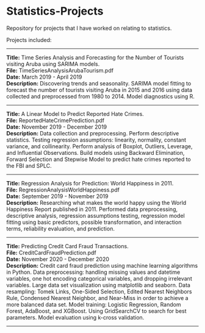 # Statistics-Projects
Repository for projects that I have worked on relating to statistics.

Projects included:

-----------------------------------------------------------------------------------------------------------------
  **Title:** Time Series Analysis and Forecasting for the Number of Tourists visiting Aruba using SARIMA models. <br/>
  **File:** TimeSeriesAnalysisArubaTourism.pdf <br />
  **Date:** March 2019 - April 2019 <br />
  **Description:** Discovering trends and seasonality. SARIMA model fitting to forecast the number of tourists visiting Aruba in 2015 and 2016 using data collected and preprocessed from 1980 to 2014. Model diagnostics using R. <br/>
   
-----------------------------------------------------------------------------------------------------------------

**Title:** A Linear Model to Predict Reported Hate Crimes. <br/>
**File:** ReportedHateCrimePrediction.pdf <br/>
**Date:** November 2019 - December 2019 <br/>
**Description:** Data collection and preprocessing. Perform descriptive statistics. Testing regression assumptions: linearity, normality, constant variance, and collinearity. Perform analysis of Boxplot, Outliers, Leverage, and Influential Observations. Build models using Backward Elimination, Forward Selection and Stepwise Model to predict hate crimes reported to the FBI and SPLC. <br/>

-----------------------------------------------------------------------------------------------------------------

**Title:** Regression Analysis for Prediction: World Happiness in 2011. <br/>
**File:** RegressionAnalysisWorldHappiness.pdf <br/>
**Date:** September 2019 - November 2019 <br/>
**Description:** Researching what makes the world happy using the World Happiness Report published in 2011. Performed data preprocessing, descriptive analysis, regression assumptions testing, regression model fitting using basic predictors, possible transformation, and interaction terms, reliability evaluation, and prediction. <br/>

-----------------------------------------------------------------------------------------------------------------

**Title:** Predicting Credit Card Fraud Transactions. <br/>
**File:** CreditCardFraudPrediction.pdf <br/>
**Date:** November 2020 - December 2020 <br/>
**Description:** Credit card fraud prediction using machine learning algorithms in Python. Data preprocessing: handling missing values and datetime variables, one hot encoding categorical  variables, and dropping irrelevant variables. Large data set visualization using matplotlib and seaborn. Data resampling: Tomek Links, One-Sided Selection, Edited Nearest Neighbors Rule, Condensed Nearest Neighbor, and Near-Miss in order to achieve a more balanced data set. Model training: Logistic Regression, Random Forest, AdaBoost, and XGBoost. Using GridSearchCV to search for best parameters. Model evaluation using k-cross validation. <br/>

-----------------------------------------------------------------------------------------------------------------
